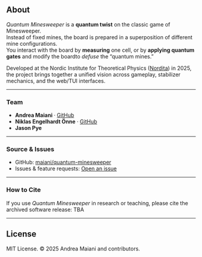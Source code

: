 ## About

*Quantum Minesweeper* is a **quantum twist** on the classic game of Minesweeper.  
Instead of fixed mines, the board is prepared in a superposition of different mine configurations.  
You interact with the board by **measuring** one cell, or by **applying quantum gates** 
and modify the boardto *defuse* the “quantum mines.”

Developed at the Nordic Institute for Theoretical Physics ([Nordita](https://www.nordita.org)) in 2025, the project brings together a unified vision across gameplay, stabilizer mechanics, and the web/TUI interfaces.

---

### Team
- **Andrea Maiani** · [GitHub](https://github.com/maiani)
- **Niklas Engelhardt Önne** · [GitHub](https://github.com/niklasonne)
- **Jason Pye** 

---

### Source & Issues
- GitHub: [maiani/quantum-minesweeper](https://github.com/maiani/quantum-minesweeper)  
- Issues & feature requests: [Open an issue](https://github.com/maiani/quantum-minesweeper/issues)

---

### How to Cite
If you use *Quantum Minesweeper* in research or teaching, please cite the archived software release: TBA

---

## License
MIT License. © 2025 Andrea Maiani and contributors.
